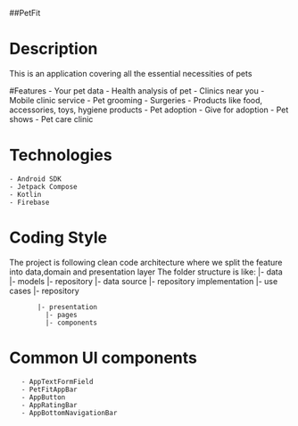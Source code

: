 ##PetFit

# Description
This is an application covering all the essential necessities of pets

#Features
    - Your pet data
    - Health analysis of pet
    - Clinics near you
    - Mobile clinic service
    - Pet grooming
    - Surgeries
    - Products like food, accessories, toys, hygiene products
    - Pet adoption
    - Give for adoption
    - Pet shows
    - Pet care clinic

# Technologies
    - Android SDK
    - Jetpack Compose
    - Kotlin
    - Firebase

# Coding Style
   The project is following clean code architecture where we split the feature into data,domain and presentation layer
   The folder structure is like:
           |- data
             |- models
             |- repository
                |- data source
                |- repository implementation
           |- use cases
             |- repository

           |- presentation
             |- pages
             |- components

# Common UI components
       - AppTextFormField
       - PetFitAppBar
       - AppButton
       - AppRatingBar
       - AppBottomNavigationBar
